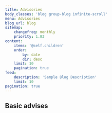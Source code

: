 ```yaml
---
title: Advisories
body_classes: 'blog group-blog infinite-scroll'
menu: Advisories
blog_url: blog
sitemap:
    changefreq: monthly
    priority: 1.03
content:
    items: '@self.children'
    order:
        by: date
        dir: desc
    limit: 10
    pagination: true
feed:
    description: 'Sample Blog Description'
    limit: 10
pagination: true
---
```


## Basic advises